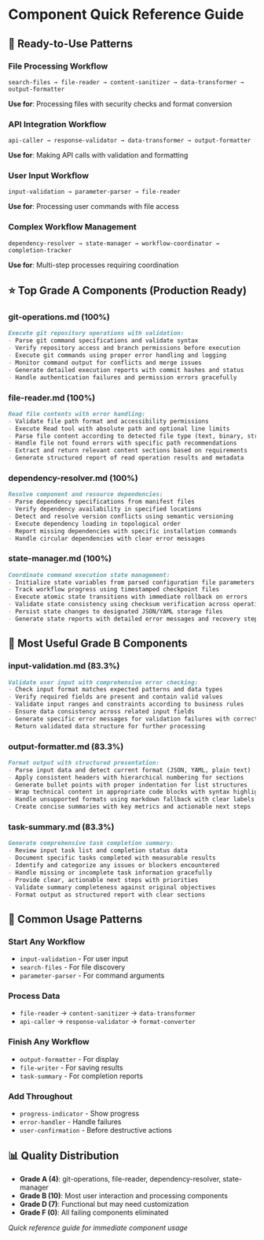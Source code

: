 # Component Quick Reference Guide

## 🚀 Ready-to-Use Patterns

### File Processing Workflow
```
search-files → file-reader → content-sanitizer → data-transformer → output-formatter
```
**Use for**: Processing files with security checks and format conversion

### API Integration Workflow  
```
api-caller → response-validator → data-transformer → output-formatter
```
**Use for**: Making API calls with validation and formatting

### User Input Workflow
```
input-validation → parameter-parser → file-reader
```
**Use for**: Processing user commands with file access

### Complex Workflow Management
```
dependency-resolver → state-manager → workflow-coordinator → completion-tracker
```
**Use for**: Multi-step processes requiring coordination

## ⭐ Top Grade A Components (Production Ready)

### git-operations.md (100%)
```markdown
Execute git repository operations with validation:
- Parse git command specifications and validate syntax
- Verify repository access and branch permissions before execution
- Execute git commands using proper error handling and logging
- Monitor command output for conflicts and merge issues
- Generate detailed execution reports with commit hashes and status
- Handle authentication failures and permission errors gracefully
```

### file-reader.md (100%)
```markdown
Read file contents with error handling:
- Validate file path format and accessibility permissions
- Execute Read tool with absolute path and optional line limits
- Parse file content according to detected file type (text, binary, structured)
- Handle file not found errors with specific path recommendations
- Extract and return relevant content sections based on requirements
- Generate structured report of read operation results and metadata
```

### dependency-resolver.md (100%)
```markdown
Resolve component and resource dependencies:
- Parse dependency specifications from manifest files
- Verify dependency availability in specified locations
- Detect and resolve version conflicts using semantic versioning
- Execute dependency loading in topological order
- Report missing dependencies with specific installation commands
- Handle circular dependencies with clear error messages
```

### state-manager.md (100%)
```markdown
Coordinate command execution state management:
- Initialize state variables from parsed configuration file parameters
- Track workflow progress using timestamped checkpoint files
- Execute atomic state transitions with immediate rollback on errors
- Validate state consistency using checksum verification across operations
- Persist state changes to designated JSON/YAML storage files  
- Generate state reports with detailed error messages and recovery steps
```

## 🎯 Most Useful Grade B Components

### input-validation.md (83.3%)
```markdown
Validate user input with comprehensive error checking:
- Check input format matches expected patterns and data types
- Verify required fields are present and contain valid values
- Validate input ranges and constraints according to business rules
- Ensure data consistency across related input fields
- Generate specific error messages for validation failures with correction guidance
- Return validated data structure for further processing
```

### output-formatter.md (83.3%)
```markdown
Format output with structured presentation:
- Parse input data and detect current format (JSON, YAML, plain text)
- Apply consistent headers with hierarchical numbering for sections
- Generate bullet points with proper indentation for list structures
- Wrap technical content in appropriate code blocks with syntax highlighting
- Handle unsupported formats using markdown fallback with clear labels
- Create concise summaries with key metrics and actionable next steps
```

### task-summary.md (83.3%)
```markdown
Generate comprehensive task completion summary:
- Review input task list and completion status data
- Document specific tasks completed with measurable results
- Identify and categorize any issues or blockers encountered
- Handle missing or incomplete task information gracefully
- Provide clear, actionable next steps with priorities
- Validate summary completeness against original objectives  
- Format output as structured report with clear sections
```

## 🔧 Common Usage Patterns

### Start Any Workflow
- `input-validation` - For user input
- `search-files` - For file discovery
- `parameter-parser` - For command arguments

### Process Data
- `file-reader` → `content-sanitizer` → `data-transformer`
- `api-caller` → `response-validator` → `format-converter`

### Finish Any Workflow
- `output-formatter` - For display
- `file-writer` - For saving results  
- `task-summary` - For completion reports

### Add Throughout
- `progress-indicator` - Show progress
- `error-handler` - Handle failures
- `user-confirmation` - Before destructive actions

## 📊 Quality Distribution
- **Grade A (4)**: git-operations, file-reader, dependency-resolver, state-manager
- **Grade B (10)**: Most user interaction and processing components
- **Grade D (7)**: Functional but may need customization
- **Grade F (0)**: All failing components eliminated

*Quick reference guide for immediate component usage*